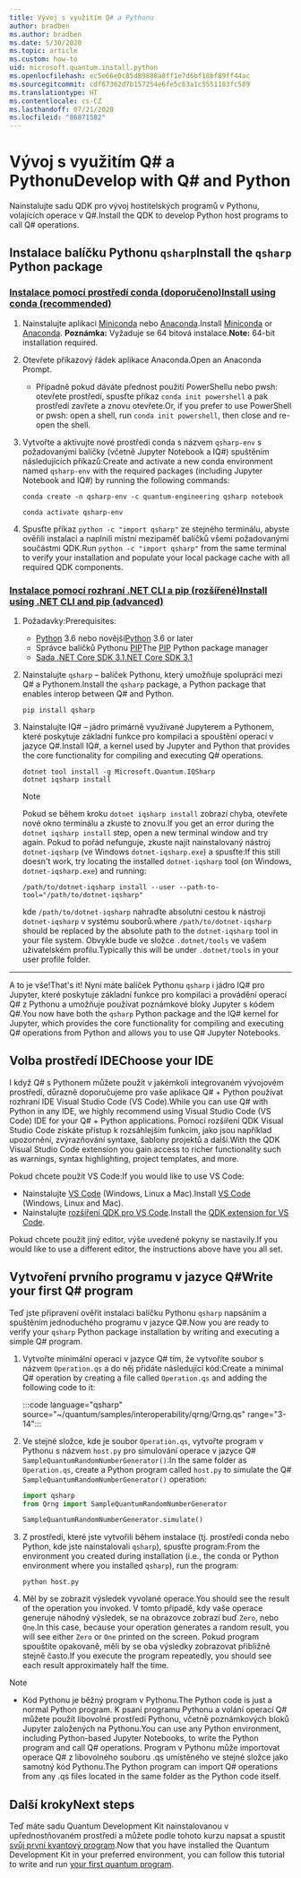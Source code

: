 ```yaml
---
title: Vývoj s využitím Q# a Pythonu
author: bradben
ms.author: bradben
ms.date: 5/30/2020
ms.topic: article
ms.custom: how-to
uid: microsoft.quantum.install.python
ms.openlocfilehash: ec5e66e0c85d89888a8ff1e7d6bf18bf89ff44ac
ms.sourcegitcommit: cdf67362d7b157254e6fe5c63a1c5551183fc589
ms.translationtype: HT
ms.contentlocale: cs-CZ
ms.lasthandoff: 07/21/2020
ms.locfileid: "86871582"
---
```

# <a name="develop-with-q-and-python"></a><span data-ttu-id="d1d25-102">Vývoj s využitím Q# a Pythonu</span><span class="sxs-lookup"><span data-stu-id="d1d25-102">Develop with Q# and Python</span></span>

<span data-ttu-id="d1d25-103">Nainstalujte sadu QDK pro vývoj hostitelských programů v Pythonu, volajících operace v Q#.</span><span class="sxs-lookup"><span data-stu-id="d1d25-103">Install the QDK to develop Python host programs to call Q# operations.</span></span>

## <a name="install-the-qsharp-python-package"></a><span data-ttu-id="d1d25-104">Instalace balíčku Pythonu `qsharp`</span><span class="sxs-lookup"><span data-stu-id="d1d25-104">Install the `qsharp` Python package</span></span>

### <a name="install-using-conda-recommended"></a>[<span data-ttu-id="d1d25-105">Instalace pomocí prostředí conda (doporučeno)</span><span class="sxs-lookup"><span data-stu-id="d1d25-105">Install using conda (recommended)</span></span>](#tab/tabid-conda)

1. <span data-ttu-id="d1d25-106">Nainstalujte aplikaci [Miniconda](https://docs.conda.io/en/latest/miniconda.html) nebo [Anaconda](https://www.anaconda.com/products/individual#Downloads).</span><span class="sxs-lookup"><span data-stu-id="d1d25-106">Install [Miniconda](https://docs.conda.io/en/latest/miniconda.html) or [Anaconda](https://www.anaconda.com/products/individual#Downloads).</span></span> <span data-ttu-id="d1d25-107">**Poznámka:** Vyžaduje se 64 bitová instalace.</span><span class="sxs-lookup"><span data-stu-id="d1d25-107">**Note:** 64-bit installation required.</span></span>

1. <span data-ttu-id="d1d25-108">Otevřete příkazový řádek aplikace Anaconda.</span><span class="sxs-lookup"><span data-stu-id="d1d25-108">Open an Anaconda Prompt.</span></span>

   - <span data-ttu-id="d1d25-109">Případně pokud dáváte přednost použití PowerShellu nebo pwsh: otevřete prostředí, spusťte příkaz `conda init powershell` a pak prostředí zavřete a znovu otevřete.</span><span class="sxs-lookup"><span data-stu-id="d1d25-109">Or, if you prefer to use PowerShell or pwsh: open a shell, run `conda init powershell`, then close and re-open the shell.</span></span>

1. <span data-ttu-id="d1d25-110">Vytvořte a aktivujte nové prostředí conda s názvem `qsharp-env` s požadovanými balíčky (včetně Jupyter Notebook a IQ#) spuštěním následujících příkazů:</span><span class="sxs-lookup"><span data-stu-id="d1d25-110">Create and activate a new conda environment named `qsharp-env` with the required packages (including Jupyter Notebook and IQ#) by running the following commands:</span></span>

    ```
    conda create -n qsharp-env -c quantum-engineering qsharp notebook

    conda activate qsharp-env
    ```

1. <span data-ttu-id="d1d25-111">Spusťte příkaz `python -c "import qsharp"` ze stejného terminálu, abyste ověřili instalaci a naplnili místní mezipaměť balíčků všemi požadovanými součástmi QDK.</span><span class="sxs-lookup"><span data-stu-id="d1d25-111">Run `python -c "import qsharp"` from the same terminal to verify your installation and populate your local package cache with all required QDK components.</span></span>

### <a name="install-using-net-cli-and-pip-advanced"></a>[<span data-ttu-id="d1d25-112">Instalace pomocí rozhraní .NET CLI a pip (rozšířené)</span><span class="sxs-lookup"><span data-stu-id="d1d25-112">Install using .NET CLI and pip (advanced)</span></span>](#tab/tabid-dotnetcli)

1. <span data-ttu-id="d1d25-113">Požadavky:</span><span class="sxs-lookup"><span data-stu-id="d1d25-113">Prerequisites:</span></span>

    - <span data-ttu-id="d1d25-114">[Python](https://www.python.org/downloads/) 3.6 nebo novější</span><span class="sxs-lookup"><span data-stu-id="d1d25-114">[Python](https://www.python.org/downloads/) 3.6 or later</span></span>
    - <span data-ttu-id="d1d25-115">Správce balíčků Pythonu [PIP](https://pip.pypa.io/en/stable/installing)</span><span class="sxs-lookup"><span data-stu-id="d1d25-115">The [PIP](https://pip.pypa.io/en/stable/installing) Python package manager</span></span>
    - [<span data-ttu-id="d1d25-116">Sada .NET Core SDK 3.1</span><span class="sxs-lookup"><span data-stu-id="d1d25-116">.NET Core SDK 3.1</span></span>](https://dotnet.microsoft.com/download/dotnet-core/3.1)


1. <span data-ttu-id="d1d25-117">Nainstalujte `qsharp` – balíček Pythonu, který umožňuje spolupráci mezi Q# a Pythonem.</span><span class="sxs-lookup"><span data-stu-id="d1d25-117">Install the `qsharp` package, a Python package that enables interop between Q# and Python.</span></span>

    ```
    pip install qsharp
    ```

1. <span data-ttu-id="d1d25-118">Nainstalujte IQ# – jádro primárně využívané Jupyterem a Pythonem, které poskytuje základní funkce pro kompilaci a spouštění operací v jazyce Q#.</span><span class="sxs-lookup"><span data-stu-id="d1d25-118">Install IQ#, a kernel used by Jupyter and Python that provides the core functionality for compiling and executing Q# operations.</span></span>

    ```dotnetcli
    dotnet tool install -g Microsoft.Quantum.IQSharp
    dotnet iqsharp install
    ```

    > [!NOTE]
    > <span data-ttu-id="d1d25-119">Pokud se během kroku `dotnet iqsharp install` zobrazí chyba, otevřete nové okno terminálu a zkuste to znovu.</span><span class="sxs-lookup"><span data-stu-id="d1d25-119">If you get an error during the `dotnet iqsharp install` step, open a new terminal window and try again.</span></span>
    > <span data-ttu-id="d1d25-120">Pokud to pořád nefunguje, zkuste najít nainstalovaný nástroj `dotnet-iqsharp` (ve Windows `dotnet-iqsharp.exe`) a spusťte:</span><span class="sxs-lookup"><span data-stu-id="d1d25-120">If this still doesn't work, try locating the installed `dotnet-iqsharp` tool (on Windows, `dotnet-iqsharp.exe`) and running:</span></span>
    > ```
    > /path/to/dotnet-iqsharp install --user --path-to-tool="/path/to/dotnet-iqsharp"
    > ```
    > <span data-ttu-id="d1d25-121">kde `/path/to/dotnet-iqsharp` nahraďte absolutní cestou k nástroji `dotnet-iqsharp` v systému souborů.</span><span class="sxs-lookup"><span data-stu-id="d1d25-121">where `/path/to/dotnet-iqsharp` should be replaced by the absolute path to the `dotnet-iqsharp` tool in your file system.</span></span>
    > <span data-ttu-id="d1d25-122">Obvykle bude ve složce `.dotnet/tools` ve vašem uživatelském profilu.</span><span class="sxs-lookup"><span data-stu-id="d1d25-122">Typically this will be under `.dotnet/tools` in your user profile folder.</span></span>
    
***

<span data-ttu-id="d1d25-123">A to je vše!</span><span class="sxs-lookup"><span data-stu-id="d1d25-123">That's it!</span></span> <span data-ttu-id="d1d25-124">Nyní máte balíček Pythonu `qsharp` i jádro IQ# pro Jupyter, které poskytuje základní funkce pro kompilaci a provádění operací Q# z Pythonu a umožňuje používat poznámkové bloky Jupyter s kódem Q#.</span><span class="sxs-lookup"><span data-stu-id="d1d25-124">You now have both the `qsharp` Python package and the IQ# kernel for Jupyter, which provides the core functionality for compiling and executing Q# operations from Python and allows you to use Q# Jupyter Notebooks.</span></span>

## <a name="choose-your-ide"></a><span data-ttu-id="d1d25-125">Volba prostředí IDE</span><span class="sxs-lookup"><span data-stu-id="d1d25-125">Choose your IDE</span></span>

<span data-ttu-id="d1d25-126">I když Q# s Pythonem můžete použít v jakémkoli integrovaném vývojovém prostředí, důrazně doporučujeme pro vaše aplikace Q# + Python používat rozhraní IDE Visual Studio Code (VS Code).</span><span class="sxs-lookup"><span data-stu-id="d1d25-126">While you can use Q# with Python in any IDE, we highly recommend using Visual Studio Code (VS Code) IDE for your Q# + Python applications.</span></span> <span data-ttu-id="d1d25-127">Pomocí rozšíření QDK Visual Studio Code získáte přístup k rozsáhlejším funkcím, jako jsou například upozornění, zvýrazňování syntaxe, šablony projektů a další.</span><span class="sxs-lookup"><span data-stu-id="d1d25-127">With the QDK Visual Studio Code extension you gain access to richer functionality such as warnings, syntax highlighting, project templates, and more.</span></span>

<span data-ttu-id="d1d25-128">Pokud chcete použít VS Code:</span><span class="sxs-lookup"><span data-stu-id="d1d25-128">If you would like to use VS Code:</span></span>

- <span data-ttu-id="d1d25-129">Nainstalujte [VS Code](https://code.visualstudio.com/download) (Windows, Linux a Mac).</span><span class="sxs-lookup"><span data-stu-id="d1d25-129">Install [VS Code](https://code.visualstudio.com/download) (Windows, Linux and Mac).</span></span>
- <span data-ttu-id="d1d25-130">Nainstalujte [rozšíření QDK pro VS Code](https://marketplace.visualstudio.com/items?itemName=quantum.quantum-devkit-vscode).</span><span class="sxs-lookup"><span data-stu-id="d1d25-130">Install the [QDK extension for VS Code](https://marketplace.visualstudio.com/items?itemName=quantum.quantum-devkit-vscode).</span></span>

<span data-ttu-id="d1d25-131">Pokud chcete použít jiný editor, výše uvedené pokyny se nastavily.</span><span class="sxs-lookup"><span data-stu-id="d1d25-131">If you would like to use a different editor, the instructions above have you all set.</span></span>

## <a name="write-your-first-q-program"></a><span data-ttu-id="d1d25-132">Vytvoření prvního programu v jazyce Q#</span><span class="sxs-lookup"><span data-stu-id="d1d25-132">Write your first Q# program</span></span>

<span data-ttu-id="d1d25-133">Teď jste připravení ověřit instalaci balíčku Pythonu `qsharp` napsáním a spuštěním jednoduchého programu v jazyce Q#.</span><span class="sxs-lookup"><span data-stu-id="d1d25-133">Now you are ready to verify your `qsharp` Python package installation by writing and executing a simple Q# program.</span></span>

1. <span data-ttu-id="d1d25-134">Vytvořte minimální operaci v jazyce Q# tím, že vytvoříte soubor s názvem `Operation.qs` a do něj přidáte následující kód:</span><span class="sxs-lookup"><span data-stu-id="d1d25-134">Create a minimal Q# operation by creating a file called `Operation.qs` and adding the following code to it:</span></span>

    :::code language="qsharp" source="~/quantum/samples/interoperability/qrng/Qrng.qs" range="3-14":::

1. <span data-ttu-id="d1d25-135">Ve stejné složce, kde je soubor `Operation.qs`, vytvořte program v Pythonu s názvem `host.py` pro simulování operace v jazyce Q# `SampleQuantumRandomNumberGenerator()`:</span><span class="sxs-lookup"><span data-stu-id="d1d25-135">In the same folder as `Operation.qs`, create a Python program called `host.py` to simulate the Q# `SampleQuantumRandomNumberGenerator()` operation:</span></span>

    ```python
    import qsharp
    from Qrng import SampleQuantumRandomNumberGenerator

    SampleQuantumRandomNumberGenerator.simulate()
    ```

1. <span data-ttu-id="d1d25-136">Z prostředí, které jste vytvořili během instalace (tj. prostředí conda nebo Python, kde jste nainstalovali `qsharp`), spusťte program:</span><span class="sxs-lookup"><span data-stu-id="d1d25-136">From the environment you created during installation (i.e., the conda or Python environment where you installed `qsharp`), run the program:</span></span>

    ```
    python host.py
    ```

1. <span data-ttu-id="d1d25-137">Měl by se zobrazit výsledek vyvolané operace.</span><span class="sxs-lookup"><span data-stu-id="d1d25-137">You should see the result of the operation you invoked.</span></span> <span data-ttu-id="d1d25-138">V tomto případě, kdy vaše operace generuje náhodný výsledek, se na obrazovce zobrazí buď `Zero`, nebo `One`.</span><span class="sxs-lookup"><span data-stu-id="d1d25-138">In this case, because your operation generates a random result, you will see either `Zero` or `One` printed on the screen.</span></span> <span data-ttu-id="d1d25-139">Pokud program spouštíte opakovaně, měli by se oba výsledky zobrazovat přibližně stejně často.</span><span class="sxs-lookup"><span data-stu-id="d1d25-139">If you execute the program repeatedly, you should see each result approximately half the time.</span></span>

> [!NOTE]
> * <span data-ttu-id="d1d25-140">Kód Pythonu je běžný program v Pythonu.</span><span class="sxs-lookup"><span data-stu-id="d1d25-140">The Python code is just a normal Python program.</span></span> <span data-ttu-id="d1d25-141">K psaní programu Pythonu a volání operací Q# můžete použít libovolné prostředí Pythonu, včetně poznámkových bloků Jupyter založených na Pythonu.</span><span class="sxs-lookup"><span data-stu-id="d1d25-141">You can use any Python environment, including Python-based Jupyter Notebooks, to write the Python program and call Q# operations.</span></span> <span data-ttu-id="d1d25-142">Program v Pythonu může importovat operace Q# z libovolného souboru .qs umístěného ve stejné složce jako samotný kód Pythonu.</span><span class="sxs-lookup"><span data-stu-id="d1d25-142">The Python program can import Q# operations from any .qs files located in the same folder as the Python code itself.</span></span>

## <a name="next-steps"></a><span data-ttu-id="d1d25-143">Další kroky</span><span class="sxs-lookup"><span data-stu-id="d1d25-143">Next steps</span></span>

<span data-ttu-id="d1d25-144">Teď máte sadu Quantum Development Kit nainstalovanou v upřednostňovaném prostředí a můžete podle tohoto kurzu napsat a spustit [svůj první kvantový program](xref:microsoft.quantum.quickstarts.qrng).</span><span class="sxs-lookup"><span data-stu-id="d1d25-144">Now that you have installed the Quantum Development Kit in your preferred environment, you can follow this tutorial to write and run [your first quantum program](xref:microsoft.quantum.quickstarts.qrng).</span></span>
